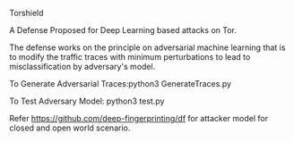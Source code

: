 Torshield

A Defense Proposed for Deep Learning based attacks on Tor.

The defense works on the principle on adversarial machine learning that is to modify the traffic traces with minimum perturbations to lead to misclassification by adversary's model.

To Generate Adversarial Traces:python3 GenerateTraces.py

To Test Adversary Model: python3 test.py

Refer https://github.com/deep-fingerprinting/df for attacker model for closed and open world scenario.
